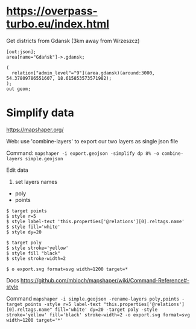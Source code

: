# https://overpass-turbo.eu/index.html

Get districts from Gdansk (3km away from Wrzeszcz)

```
[out:json];
area[name="Gdańsk"]->.gdansk;

(
  relation["admin_level"="9"](area.gdansk)(around:3000, 54.37809786551607, 18.615853573571982);
);
out geom;
```

# Simplify data

https://mapshaper.org/

Web:
use 'combine-layers' to export our two layers as single json file

Command:
`mapshaper -i export.geojson -simplify dp 8% -o combine-layers simple.geojson`

Edit data

1. set layers names
- poly 
- points 

```
$ target points
$ style r=5
$ style label-text 'this.properties['@relations'][0].reltags.name'
$ style fill='white'
$ style dy=20

$ target poly
$ style stroke='yellow'
$ style fill "black"
$ style stroke-width=2

$ o export.svg format=svg width=1200 target=*
```

Docs
https://github.com/mbloch/mapshaper/wiki/Command-Reference#-style

Command
`mapshaper -i simple.geojson -rename-layers poly,points -target points -style r=5 label-text "this.properties['@relations'][0].reltags.name" fill='white' dy=20 -target poly -style stroke='yellow' fill='black' stroke-width=2 -o export.svg format=svg width=1200 target='*'`


